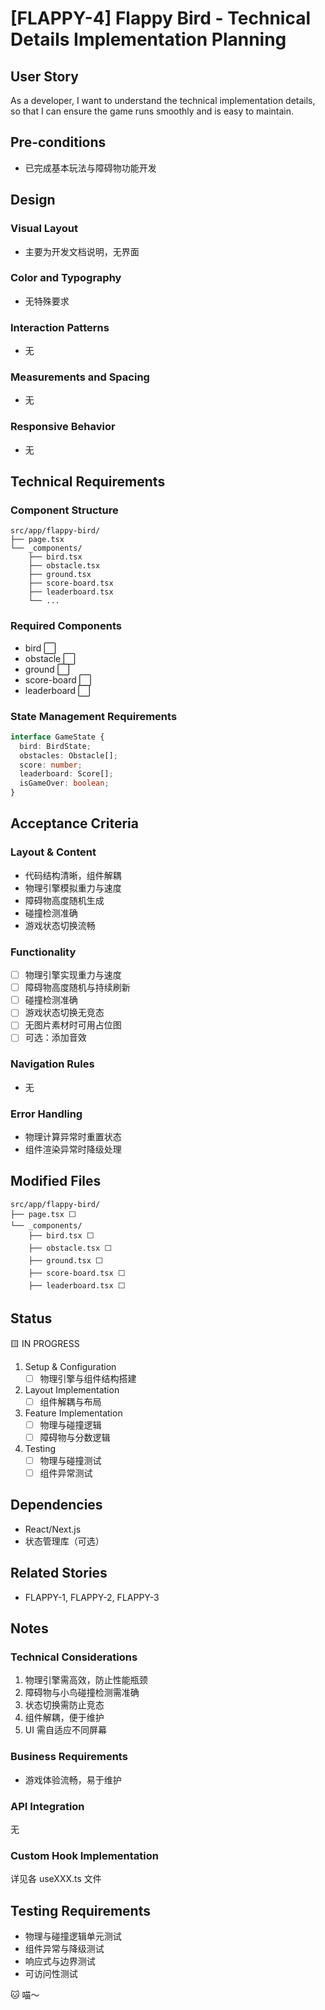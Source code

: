 # [FLAPPY-4] Flappy Bird - Technical Details Implementation Planning

## User Story

As a developer, I want to understand the technical implementation details, so that I can ensure the game runs smoothly and is easy to maintain.

## Pre-conditions
- 已完成基本玩法与障碍物功能开发

## Design
### Visual Layout
- 主要为开发文档说明，无界面

### Color and Typography
- 无特殊要求

### Interaction Patterns
- 无

### Measurements and Spacing
- 无

### Responsive Behavior
- 无

## Technical Requirements
### Component Structure
```
src/app/flappy-bird/
├── page.tsx
└── _components/
    ├── bird.tsx
    ├── obstacle.tsx
    ├── ground.tsx
    ├── score-board.tsx
    ├── leaderboard.tsx
    └── ...
```

### Required Components
- bird ⬜
- obstacle ⬜
- ground ⬜
- score-board ⬜
- leaderboard ⬜

### State Management Requirements
```typescript
interface GameState {
  bird: BirdState;
  obstacles: Obstacle[];
  score: number;
  leaderboard: Score[];
  isGameOver: boolean;
}
```

## Acceptance Criteria
### Layout & Content
- 代码结构清晰，组件解耦
- 物理引擎模拟重力与速度
- 障碍物高度随机生成
- 碰撞检测准确
- 游戏状态切换流畅

### Functionality
- [ ] 物理引擎实现重力与速度
- [ ] 障碍物高度随机与持续刷新
- [ ] 碰撞检测准确
- [ ] 游戏状态切换无竞态
- [ ] 无图片素材时可用占位图
- [ ] 可选：添加音效

### Navigation Rules
- 无

### Error Handling
- 物理计算异常时重置状态
- 组件渲染异常时降级处理

## Modified Files
```
src/app/flappy-bird/
├── page.tsx ⬜
└── _components/
    ├── bird.tsx ⬜
    ├── obstacle.tsx ⬜
    ├── ground.tsx ⬜
    ├── score-board.tsx ⬜
    ├── leaderboard.tsx ⬜
```

## Status
🟨 IN PROGRESS

1. Setup & Configuration
   - [ ] 物理引擎与组件结构搭建
2. Layout Implementation
   - [ ] 组件解耦与布局
3. Feature Implementation
   - [ ] 物理与碰撞逻辑
   - [ ] 障碍物与分数逻辑
4. Testing
   - [ ] 物理与碰撞测试
   - [ ] 组件异常测试

## Dependencies
- React/Next.js
- 状态管理库（可选）

## Related Stories
- FLAPPY-1, FLAPPY-2, FLAPPY-3

## Notes
### Technical Considerations
1. 物理引擎需高效，防止性能瓶颈
2. 障碍物与小鸟碰撞检测需准确
3. 状态切换需防止竞态
4. 组件解耦，便于维护
5. UI 需自适应不同屏幕

### Business Requirements
- 游戏体验流畅，易于维护

### API Integration
无

### Custom Hook Implementation
详见各 useXXX.ts 文件

## Testing Requirements
- 物理与碰撞逻辑单元测试
- 组件异常与降级测试
- 响应式与边界测试
- 可访问性测试

🐱 喵～
